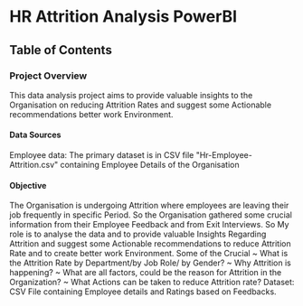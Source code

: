 # HR Attrition Analysis PowerBI

## Table of Contents

### Project Overview
This data analysis project aims to provide valuable insights to the Organisation on reducing Attrition Rates and suggest some Actionable 
recommendations better work Environment.  

#### Data Sources
Employee data: The primary dataset is in CSV file "Hr-Employee-Attrition.csv" containing Employee Details of the Organisation

#### Objective
The Organisation is undergoing Attrition where employees are leaving their job frequently in specific Period. 
So the Organisation gathered some crucial information from their Employee Feedback and from Exit Interviews.
So My role is to analyse the data and to provide valuable Insights Regarding Attrition and suggest some Actionable 
recommendations to reduce Attrition Rate and to create better work Environment. Some of the Crucial 
~ What is the Attrition Rate by Department/by Job Role/ by Gender?
~ Why Attrition is happening?
~ What are all factors, could be the reason for Attrition in the Organization?
~ What Actions can be taken to reduce Attrition rate?
Dataset: CSV File containing Employee details and Ratings based on Feedbacks.

